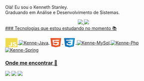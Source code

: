 Olá! Eu sou o Kenneth Stanley. <br>
Graduando em Análise e Desenvolvimento de Sistemas. <br>


<div align="center">
   <a href="https://github.com/Stanleykenneth">
  <img height="160em" src="https://github-readme-stats.vercel.app/api?username=stanleykenneth&theme=tokyonight&show_icons=true"/>
  <img height="160em" src="https://github-readme-stats.vercel.app/api/top-langs/?username=stanleykenneth&layout=compact&langs_count=7&theme=tokyonight"/>
    
</div>
 ### Tecnologias que estou estudando no momento 📚  
<div style="display: inline_block"><br>
  <img align="center" alt="Kenne-JS" height="30" width="40" src="https://raw.githubusercontent.com/devicons/devicon/master/icons/javascript/javascript-plain.svg">  
  <img align="center" alt="Kenne-Java" heigth="30" width="40" src="https://cdn.jsdelivr.net/gh/devicons/devicon/icons/java/java-original-wordmark.svg">          
  <img align="center" alt="Kenne-HTML" height="30" width="40" src="https://raw.githubusercontent.com/devicons/devicon/master/icons/html5/html5-original.svg">
  <img align="center" alt="Kenne-CSS" height="30" width="40" src="https://raw.githubusercontent.com/devicons/devicon/master/icons/css3/css3-original.svg">
  <img align="center" alt="Kenne-MySql" height="30" width="40" src="https://cdn.jsdelivr.net/gh/devicons/devicon/icons/mysql/mysql-original.svg">          
  <img align="center" alt="Kenne-Php" height="30" width="40" src="https://cdn.jsdelivr.net/gh/devicons/devicon/icons/php/php-original.svg">   
  <img aling="center" alt="Kenne-Spring" height="30" width="40" src="https://cdn.jsdelivr.net/gh/devicons/devicon/icons/spring/spring-original-wordmark.svg">
          

</div>
  
   ### Onde me encontrar 📱
 
<div>  
 <a href="https://Kenneth Stanley#1283" target="_blank"><img src="https://img.shields.io/badge/Discord-7289DA?style=for-the-badge&logo=discord&logoColor=white" target="_blank"></a> 
  <a href = "mailto:kstanley_bass@hotmail.com"><img src="https://img.shields.io/badge/-Hotmail-%23333?style=for-the-badge&logo=gmail&logoColor=white" target="_blank"></a>
  <a href="https://www.linkedin.com/in/kenneth-stanley-desenvolvedor/" target="_blank"><img src="https://img.shields.io/badge/-LinkedIn-%230077B5?style=for-the-badge&logo=linkedin&logoColor=white" target="_blank"></a> 
 
 
 
</div>

